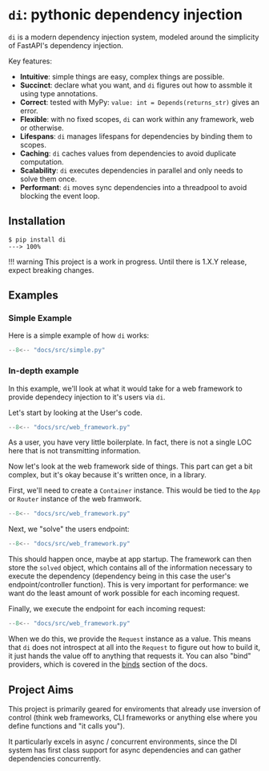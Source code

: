 # `di`: pythonic dependency injection

`di` is a modern dependency injection system, modeled around the simplicity of FastAPI's dependency injection.

Key features:

- **Intuitive**: simple things are easy, complex things are possible.
- **Succinct**: declare what you want, and `di` figures out how to assmble it using type annotations.
- **Correct**: tested with MyPy: `value: int = Depends(returns_str)` gives an error.
- **Flexible**: with no fixed scopes, `di` can work within any framework, web or otherwise.
- **Lifespans**: `di` manages lifespans for dependencies by binding them to scopes.
- **Caching**: `di` caches values from dependencies to avoid duplicate computation.
- **Scalability**: `di` executes dependencies in parallel and only needs to solve them once.
- **Performant**: `di` moves sync dependencies into a threadpool to avoid blocking the event loop.

## Installation

<div class="termy">

```console
$ pip install di
---> 100%
```

</div>

!!! warning
    This project is a work in progress.
    Until there is 1.X.Y release, expect breaking changes.

## Examples

### Simple Example

Here is a simple example of how `di` works:

```Python
--8<-- "docs/src/simple.py"
```

### In-depth example

In this example, we'll look at what it would take for a web framework to provide dependecy injection to it's users via `di`.

Let's start by looking at the User's code.

```Python hl_lines="17-25"
--8<-- "docs/src/web_framework.py"
```

As a user, you have very little boilerplate.
In fact, there is not a single LOC here that is not transmitting information.

Now let's look at the web framework side of things.
This part can get a bit complex, but it's okay because it's written once, in a library.

First, we'll need to create a `Container` instance.
This would be tied to the `App` or `Router` instance of the web framwork.

```Python hl_lines="11"
--8<-- "docs/src/web_framework.py"
```

Next, we "solve" the users endpoint:

```Python hl_lines="12"
--8<-- "docs/src/web_framework.py"
```

This should happen once, maybe at app startup.
The framework can then store the `solved` object, which contains all of the information necessary to execute the dependency (dependency being in this case the user's endpoint/controller function).
This is very important for performance: we want do the least amount of work possible for each incoming request.

Finally, we execute the endpoint for each incoming request:

```Python hl_lines="13-14"
--8<-- "docs/src/web_framework.py"
```

When we do this, we provide the `Request` instance as a value.
This means that `di` does not introspect at all into the `Request` to figure out how to build it, it just hands the value off to anything that requests it.
You can also "bind" providers, which is covered in the [binds] section of the docs.

## Project Aims

This project is primarily geared for enviroments that already use inversion of control (think web frameworks, CLI frameworks or anything else where you define functions and "it calls you").

It particularly excels in async / concurrent environments, since the DI system has first class support for async dependencies and can gather dependencies concurrently.

[binds]: binds.md
